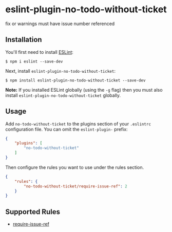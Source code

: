 # eslint-plugin-no-todo-without-ticket

fix or warnings must have issue number referenced

## Installation

You'll first need to install [ESLint](http://eslint.org):

```
$ npm i eslint --save-dev
```

Next, install `eslint-plugin-no-todo-without-ticket`:

```
$ npm install eslint-plugin-no-todo-without-ticket --save-dev
```

**Note:** If you installed ESLint globally (using the `-g` flag) then you must also install `eslint-plugin-no-todo-without-ticket` globally.

## Usage

Add `no-todo-without-ticket` to the plugins section of your `.eslintrc` configuration file. You can omit the `eslint-plugin-` prefix:

```json
{
    "plugins": [
        "no-todo-without-ticket"
    ]
}
```


Then configure the rules you want to use under the rules section.

```json
{
    "rules": {
        "no-todo-without-ticket/require-issue-ref": 2
    }
}
```

## Supported Rules

* [require-issue-ref](https://github.com/dmitrydwhite/no-todo-without-ticket/blob/master/docs/rules/require-issue-ref.md)





